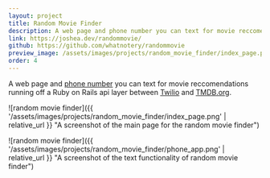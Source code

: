 ```yaml
---
layout: project
title: Random Movie Finder
description: A web page and phone number you can text for movie reccomendations running off a Ruby on Rails api layer between Twilio and TMDB.org
link: https://joshea.dev/randommovie/
github: https://github.com/whatnotery/randommovie
preview_image: /assets/images/projects/random_movie_finder/index_page.png
order: 4
---
```


A web page and [phone number](sms:18145644614) you can text for movie reccomendations running off a Ruby on Rails api layer between [Twilio](https://twilio.com) and [TMDB.org](https://tmdb.org).

![random movie finder]({{ '/assets/images/projects/random_movie_finder/index_page.png' | relative_url }} "A screenshot of the main page for the random movie finder")

![random movie finder]({{ '/assets/images/projects/random_movie_finder/phone_app.png' | relative_url }} "A screenshot of the text functionality of random movie finder")
